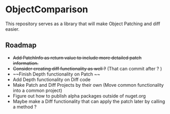 # ObjectComparison
This repository serves as a library that will make Object Patching and diff easier.


## Roadmap

- ~~Add PatchInfo as return value to include more detailed patch information.~~
- ~~Consider creating diff functionality as well ?~~ (That can commit after ? )
-  ~~Finish Depth functionality on Patch ~~
- Add Depth functionality on Diff code
- Make Patch and Diff Projects by their own (Move common functionality into a common project)
- Figure out how to publish alpha packages outside of nuget.org
- Maybe make a Diff functionality that can apply the patch later by calling a method ? 


